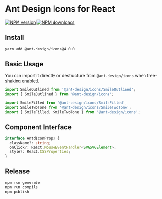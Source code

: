 # Ant Design Icons for React

[![NPM version](https://img.shields.io/npm/v/@ant-design/icons.svg?style=flat)](https://npmjs.org/package/@ant-design/icons) [![NPM downloads](http://img.shields.io/npm/dm/@ant-design/icons.svg?style=flat)](https://npmjs.org/package/@ant-design/icons)

## Install

```bash
yarn add @ant-design/icons@4.0.0
```

## Basic Usage

You can import it directly or destructure from `@ant-design/icons` when tree-shaking enabled.

```ts
import SmileOutlined from '@ant-design/icons/SmileOutlined';
import { SmileOutlined } from '@ant-design/icons';

import SmileFilled from '@ant-design/icons/SmileFilled';
import SmileTwoTone from '@ant-design/icons/SmileTwoTone';
import { SmileFilled, SmileTwoTone } from '@ant-design/icons';
```

## Component Interface

```ts
interface AntdIconProps {
  className?: string;
  onClick?: React.MouseEventHandler<SVGSVGElement>;
  style?: React.CSSProperties;
}
```

## Release

```bash
npm run generate
npm run compile
npm publish
```
